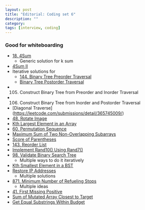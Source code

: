 ```yaml
---
layout: post
title: "Editorial: Coding set 6" 
description: ""
category: 
tags: [interview, coding]
---
```


### Good for whiteboarding
* [18. 4Sum](https://leetcode.com/submissions/detail/364966018/)
  * Generic solution for k sum
* [4Sum II](https://leetcode.com/submissions/detail/370742068/)
* Iterative solutions for 
  * [144. Binary Tree Preorder Traversal](https://leetcode.com/submissions/detail/365598341/)
  * [Binary Tree Postorder Traversal](https://leetcode.com/submissions/detail/365731797/)
* 105. Construct Binary Tree from Preorder and Inorder Traversal
* 106. Construct Binary Tree from Inorder and Postorder Traversal
* [Diagonal Traverse] (https://leetcode.com/submissions/detail/365745009/)
* [48. Rotate Image](https://leetcode.com/submissions/detail/366702111/)
* [Kth Largest Element in an Array](https://leetcode.com/submissions/detail/366768342/)
* [60. Permutation Sequence](https://leetcode.com/submissions/detail/367224943/)
* [Maximum Sum of Two Non-Overlapping Subarrays](https://leetcode.com/submissions/detail/401589393/)
* [Score of Parentheses](https://leetcode.com/submissions/detail/401646145/)
* [143. Reorder List](https://leetcode.com/submissions/detail/367617050/)
* [Implement Rand10() Using Rand7()](https://leetcode.com/submissions/detail/371631153/)
* [98. Validate Binary Search Tree](https://leetcode.com/submissions/detail/365388903/)
  * Multiple ways to do it iteratively
* [Kth Smallest Element in a BST](https://leetcode.com/submissions/detail/368098731/)
* [Restore IP Addresses](https://leetcode.com/submissions/detail/367646415/)
  * Multiple solutions
* [871. Minimum Number of Refueling Stops](https://leetcode.com/submissions/detail/341339374/)
  * Multiple ideas
* [41. First Missing Positive](https://leetcode.com/submissions/detail/361721528/)
* [Sum of Mutated Array Closest to Target](https://leetcode.com/submissions/detail/404490610/)
* [Get Equal Substrings Within Budget](https://leetcode.com/submissions/detail/404558463/)
